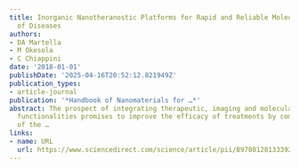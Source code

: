 ```yaml
---
title: Inorganic Nanotheranostic Platforms for Rapid and Reliable Molecular Profiling
  of Diseases
authors:
- DA Martella
- M Okesola
- C Chiappini
date: '2018-01-01'
publishDate: '2025-04-16T20:52:12.821949Z'
publication_types:
- article-journal
publication: '*Handbook of Nanomaterials for …*'
abstract: The prospect of integrating therapeutic, imaging and molecular recognition
  functionalities promises to improve the efficacy of treatments by combining an understanding
  of the …
links:
- name: URL
  url: https://www.sciencedirect.com/science/article/pii/B9780128133392000141
---
```

